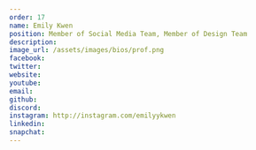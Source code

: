 ```yaml
---
order: 17
name: Emily Kwen
position: Member of Social Media Team, Member of Design Team
description: 
image_url: /assets/images/bios/prof.png
facebook: 
twitter: 
website: 
youtube: 
email: 
github: 
discord: 
instagram: http://instagram.com/emilyykwen
linkedin: 
snapchat: 
---
```

